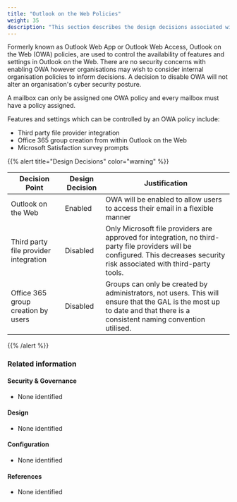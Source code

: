 ```yaml
---
title: "Outlook on the Web Policies"
weight: 35
description: "This section describes the design decisions associated with Outlook on the Web Policies for system(s) built using ASD's Blueprint for Secure Cloud."
---
```


Formerly known as Outlook Web App or Outlook Web Access, Outlook on the Web (OWA) policies, are used to control the availability of features and settings in Outlook on the Web. There are no security concerns with enabling OWA however organisations may wish to consider internal organisation policies to inform decisions. A decision to disable OWA will not alter an organisation's cyber security posture.

A mailbox can only be assigned one OWA policy and every mailbox must have a policy assigned.

Features and settings which can be controlled by an OWA policy include:

* Third party file provider integration
* Office 365 group creation from within Outlook on the Web
* Microsoft Satisfaction survey prompts

{{% alert title="Design Decisions" color="warning" %}}

| Decision Point                        | Design Decision | Justification                                                                                                                                                                 |
|---------------------------------------|-----------------|-------------------------------------------------------------------------------------------------------------------------------------------------------------------------------|
| Outlook on the Web                    | Enabled         | OWA will be enabled to allow users to access their email in a flexible manner                                                                                                 |
| Third party file provider integration | Disabled        | Only Microsoft file providers are approved for integration, no third-party file providers will be configured. This decreases security risk associated with third-party tools. |
| Office 365 group creation by users    | Disabled        | Groups can only be created by administrators, not users. This will ensure that the GAL is the most up to date and that there is a consistent naming convention utilised.      |

{{% /alert %}}

### Related information

#### Security & Governance

* None identified

#### Design

* None identified

#### Configuration

* None identified

#### References

* None identified